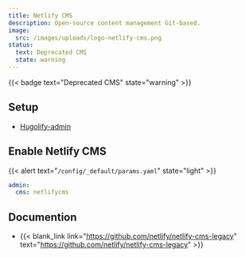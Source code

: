 ```yaml
---
title: Netlify CMS
description: Open-source content management Git-based.
image:
  src: /images/uploads/logo-netlify-cms.png
status:
  text: Deprecated CMS
  state: warning
---
```

{{< badge text="Deprecated CMS" state="warning" >}}

## Setup

- [Hugolify-admin](../setup/)

## Enable Netlify CMS

{{< alert text="`/config/_default/params.yaml`" state="light" >}}

```yaml
admin:
  cms: netlifycms
```

## Documention

- {{< blank_link link="https://github.com/netlify/netlify-cms-legacy" text="https://github.com/netlify/netlify-cms-legacy" >}}
